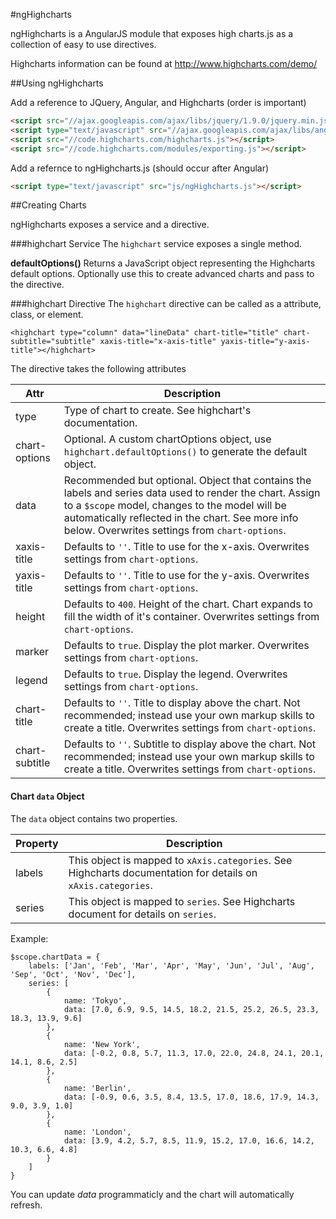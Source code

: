 #ngHighcharts

ngHighcharts is a AngularJS module that exposes high charts.js as a collection of easy to use directives.

Highcharts information can be found at <http://www.highcharts.com/demo/>


##Using ngHighcharts

Add a reference to JQuery, Angular, and Highcharts (order is important)

```html
<script src="//ajax.googleapis.com/ajax/libs/jquery/1.9.0/jquery.min.js"></script>
<script type="text/javascript" src="//ajax.googleapis.com/ajax/libs/angularjs/1.2.3/angular.js"></script>
<script src="//code.highcharts.com/highcharts.js"></script>
<script src="//code.highcharts.com/modules/exporting.js"></script>
```

Add a refernce to ngHighcharts.js (should occur after Angular)

```html
<script type="text/javascript" src="js/ngHighcharts.js"></script>
```

##Creating Charts

ngHighcharts exposes a service and a directive.

###highchart Service
The `highchart` service exposes a single method.

**defaultOptions()** Returns a JavaScript object representing the Highcharts default options.  Optionally use this to create advanced charts and pass to the directive.

###highchart Directive
The `highchart` directive can be called as a attribute, class, or element.

```
<highchart type="column" data="lineData" chart-title="title" chart-subtitle="subtitle" xaxis-title="x-axis-title" yaxis-title="y-axis-title"></highchart>
```

The directive takes the following attributes

Attr | Description
---- | -----------
type | Type of chart to create. See highchart's documentation.
chart-options | Optional. A custom chartOptions object, use `highchart.defaultOptions()` to generate the default object.
data | Recommended but optional. Object that contains the labels and series data used to render the chart. Assign to a `$scope` model, changes to the model will be automatically reflected in the chart. See more info below. Overwrites settings from `chart-options`.
xaxis-title | Defaults to `''`. Title to use for the x-axis. Overwrites settings from `chart-options`.
yaxis-title | Defaults to `''`. Title to use for the y-axis. Overwrites settings from `chart-options`.
height | Defaults to `400`. Height of the chart. Chart expands to fill the width of it's container. Overwrites settings from `chart-options`.
marker | Defaults to `true`. Display the plot marker. Overwrites settings from `chart-options`.
legend | Defaults to `true`. Display the legend. Overwrites settings from `chart-options`.
chart-title | Defaults to `''`. Title to display above the chart. Not recommended; instead use your own markup skills to create a title. Overwrites settings from `chart-options`.
chart-subtitle | Defaults to `''`. Subtitle to display above the chart. Not recommended; instead use your own markup skills to create a title. Overwrites settings from `chart-options`.



#### Chart `data` Object
The `data` object contains two properties.

Property | Description
-------- | -----------
labels | This object is mapped to `xAxis.categories`. See Highcharts documentation for details on `xAxis.categories`.
series | This object is mapped to `series`. See Highcharts document for details on `series`.

Example:

```
$scope.chartData = {
    labels: ['Jan', 'Feb', 'Mar', 'Apr', 'May', 'Jun', 'Jul', 'Aug', 'Sep', 'Oct', 'Nov', 'Dec'],
    series: [
        {
            name: 'Tokyo',
            data: [7.0, 6.9, 9.5, 14.5, 18.2, 21.5, 25.2, 26.5, 23.3, 18.3, 13.9, 9.6]
        },
        {
            name: 'New York',
            data: [-0.2, 0.8, 5.7, 11.3, 17.0, 22.0, 24.8, 24.1, 20.1, 14.1, 8.6, 2.5]
        },
        {
            name: 'Berlin',
            data: [-0.9, 0.6, 3.5, 8.4, 13.5, 17.0, 18.6, 17.9, 14.3, 9.0, 3.9, 1.0]
        },
        {
            name: 'London',
            data: [3.9, 4.2, 5.7, 8.5, 11.9, 15.2, 17.0, 16.6, 14.2, 10.3, 6.6, 4.8]
        }
    ]
}
```

You can update *data* programmaticly and the chart will automatically refresh.

